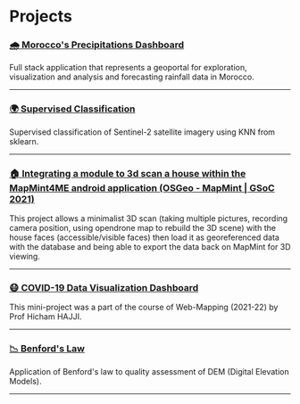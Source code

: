 # Projects

### [🌧️ Morocco's Precipitations Dashboard](project-precip-morocco.md)

Full stack application that represents a geoportal for exploration, visualization and analysis and forecasting rainfall data in Morocco.

---

### [🌍 Supervised Classification](project-superv-classif-s2.md)

Supervised classification of Sentinel-2 satellite imagery using KNN from sklearn.

---

### [🏠 Integrating a module to 3d scan a house within the MapMint4ME android application (OSGeo - MapMint | GSoC 2021)](project-gsoc-21.md)

This project allows a minimalist 3D scan (taking multiple pictures, recording camera position, using opendrone map to rebuild the 3D scene) with the house faces (accessible/visible faces) then load it as georeferenced data with the database and being able to export the data back on MapMint for 3D viewing.

---

### [😷 COVID-19 Data Visualization Dashboard](project-covid-19-vis.md)

This mini-project was a part of the course of Web-Mapping (2021-22) by Prof Hicham HAJJI.

---

### [📉 Benford's Law](project-benford-law.md)

Application of Benford's law to quality assessment of DEM (Digital Elevation Models).

---
